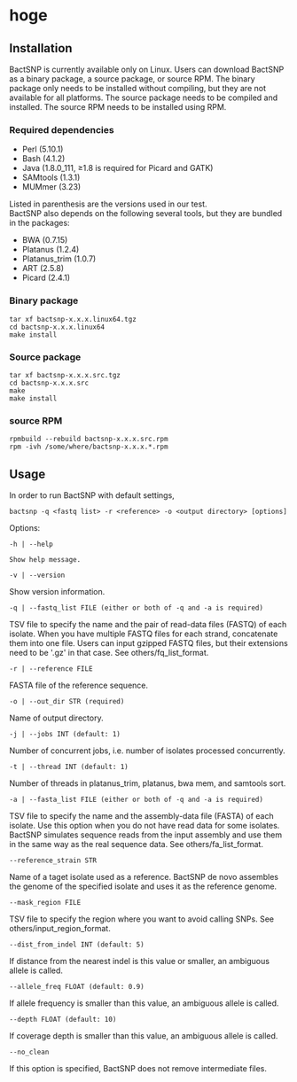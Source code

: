 # hoge

## Installation

BactSNP is currently available only on Linux. Users can download BactSNP as a binary package, a source package, or source RPM. The binary package only needs to be installed without compiling, but they are not available for all platforms. The source package needs to be compiled and installed. The source RPM needs to be installed using RPM.

### Required dependencies  

- Perl (5.10.1)  
- Bash (4.1.2)  
- Java (1.8.0_111, ≥1.8 is required for Picard and GATK)  
- SAMtools (1.3.1)  
- MUMmer (3.23)  

Listed in parenthesis are the versions used in our test.  
BactSNP also depends on the following several tools, but they are bundled in the packages:  
  
- BWA (0.7.15)  
- Platanus (1.2.4)  
- Platanus_trim (1.0.7)  
- ART (2.5.8)    
- Picard (2.4.1)  

### Binary package  

```
tar xf bactsnp-x.x.x.linux64.tgz  
cd bactsnp-x.x.x.linux64  
make install  
```

### Source package  

```
tar xf bactsnp-x.x.x.src.tgz  
cd bactsnp-x.x.x.src  
make
make install  
```

### source RPM

```
rpmbuild --rebuild bactsnp-x.x.x.src.rpm  
rpm -ivh /some/where/bactsnp-x.x.x.*.rpm  
```

## Usage
In order to run BactSNP with default settings,  

```bactsnp -q <fastq list> -r <reference> -o <output directory> [options]```

Options:  

```-h | --help```  

    Show help message.    

```-v | --version```  

  Show version information.  

```-q | --fastq_list FILE (either or both of -q and -a is required)```  

  TSV file to specify the name and the pair of read-data files (FASTQ) of each isolate. When you have multiple FASTQ files for each strand, concatenate them into one file. Users can input gzipped FASTQ files, but their extensions need to be '.gz' in that case. See others/fq_list_format.  

```-r | --reference FILE```  

  FASTA file of the reference sequence.  

```-o | --out_dir STR (required)```  

Name of output directory.  

```-j | --jobs INT (default: 1)```  

Number of concurrent jobs, i.e. number of isolates processed concurrently.  

```-t | --thread INT (default: 1)```  

Number of threads in platanus_trim, platanus, bwa mem, and samtools sort.  

```-a | --fasta_list FILE (either or both of -q and -a is required)```  

TSV file to specify the name and the assembly-data file (FASTA) of each isolate. Use this option when you do not have read data for some isolates. BactSNP simulates sequence reads from the input assembly and use them in the same way as the real sequence data. See others/fa_list_format.  

```--reference_strain STR```  

Name of a taget isolate used as a reference. BactSNP de novo assembles the genome of the specified isolate and uses it as the reference genome.  

```--mask_region FILE```  

TSV file to specify the region where you want to avoid calling SNPs. See others/input_region_format.  

```--dist_from_indel INT (default: 5)```  

If distance from the nearest indel is this value or smaller, an ambiguous allele is called.  

```--allele_freq FLOAT (default: 0.9)```  

If allele frequency is smaller than this value, an ambiguous allele is called.  

```--depth FLOAT (default: 10)```  

If coverage depth is smaller than this value, an ambiguous allele is called.  

```--no_clean```  

If this option is specified, BactSNP does not remove intermediate files.
